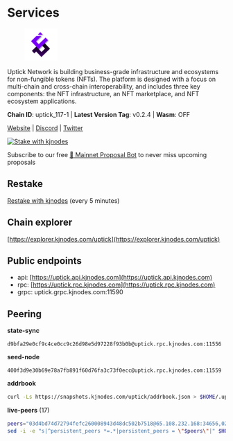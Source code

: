 # Services

<figure><img src="https://raw.githubusercontent.com/kj89/cosmos-images/main/logos/uptick.png" alt=""><figcaption></figcaption></figure>

Uptick Network is building business-grade infrastructure and  ecosystems for non-fungible tokens (NFTs). The platform is  designed with a focus on multi-chain and cross-chain interoperability,  and includes three key components: the NFT infrastructure, an NFT  marketplace, and NFT ecosystem applications.

**Chain ID**: uptick_117-1 | **Latest Version Tag**: v0.2.4 | **Wasm**: OFF

[Website](https://uptick.network) | [Discord](https://discord.gg/UzeHS7fu5H) | [Twitter](https://twitter.com/uptickproject)

[![Stake with kjnodes](https://i.ibb.co/cr44Q8j/button-stake-with-kjnodes.png)](https://restake.app/uptick/uptickvaloper1jqpaf0vgzlxvjx5meq8huweuv2nguqe20seefq)

Subscribe to our free [🤖 Mainnet Proposal Bot](https://t.me/kjnodes_proposal_bot) to never miss upcoming proposals

## Restake

[Restake with kjnodes](https://restake.app/uptick/uptickvaloper1jqpaf0vgzlxvjx5meq8huweuv2nguqe20seefq) (every 5 minutes)
## Chain explorer
[https://explorer.kjnodes.com/uptick](https://explorer.kjnodes.com/uptick)

## Public endpoints

* api: [https://uptick.api.kjnodes.com](https://uptick.api.kjnodes.com)
* rpc: [https://uptick.rpc.kjnodes.com](https://uptick.rpc.kjnodes.com)
* grpc: uptick.grpc.kjnodes.com:11590

## Peering

**state-sync**

```text
d9bfa29e0cf9c4ce0cc9c26d98e5d97228f93b0b@uptick.rpc.kjnodes.com:11556
```

**seed-node**

```text
400f3d9e30b69e78a7fb891f60d76fa3c73f0ecc@uptick.rpc.kjnodes.com:11559
```

**addrbook**
```bash
curl -Ls https://snapshots.kjnodes.com/uptick/addrbook.json > $HOME/.uptickd/config/addrbook.json
```

**live-peers** (17)
```bash
peers="03d4bd74d72794fefc260008943d48dc502b7518@65.108.232.168:34656,024a9c6eb41193e7fc76544572c0a8370e80e953@65.109.92.240:3156,8e924a598a06e29c9f84a0d68b6149f1524c1819@57.128.109.11:26656,1160d5e94fbce4f8ccabb0203344c673f3af3fb6@141.94.139.233:27656,90c0c03d27e5b4354bffb709d28340f2657ca1c7@138.201.121.185:26679,14ca9d73314dd519bc0b0be8511c88f85fe6873e@46.4.81.204:17656,34d86f3a8dfce7d8b615563c587433c65792f104@185.219.142.221:15656,81ccbba5cba98cf89bcca74f271380b53afed4c4@154.26.130.207:27656,78017b785ef1f781a1f4090f9ecf4adb2b476ab9@217.197.117.53:36656,f05733da50967e3955e11665b1901d36291dfaee@65.108.195.30:21656,ea83a93c2878af90d034138fc5026218fb89d0d2@69.197.19.36:21656,755c376ec8df0c6fce6d3e28f3d9054de4fe456f@81.30.157.35:17656,ffd85619e0baed6ad09eec1e9c1651ded8e00b3b@82.165.186.119:26656,b45ee634889abf61c7212b03dbddb853a8a3bc09@185.48.24.112:15656,d9bfa29e0cf9c4ce0cc9c26d98e5d97228f93b0b@65.109.88.38:11556,f2710fe78495a0645b690dbf9296b5d62bc2a39f@148.113.6.229:20456,e71bae28852a0b603f7360ec17fe91e7f065f324@142.132.253.112:35656"
sed -i -e "s|^persistent_peers *=.*|persistent_peers = \"$peers\"|" $HOME/.uptickd/config/config.toml
```
